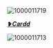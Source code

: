 ![1000011719](https://github.com/user-attachments/assets/e6499578-4bce-46dd-b763-81e084b67e30)

[❥︎𝑪𝒂𝒓𝒅𝒅](https://batthievery.carrd.co/)

![1000011713](https://github.com/user-attachments/assets/73f23dc3-20b3-48bb-9467-7cb2e3a03098)
